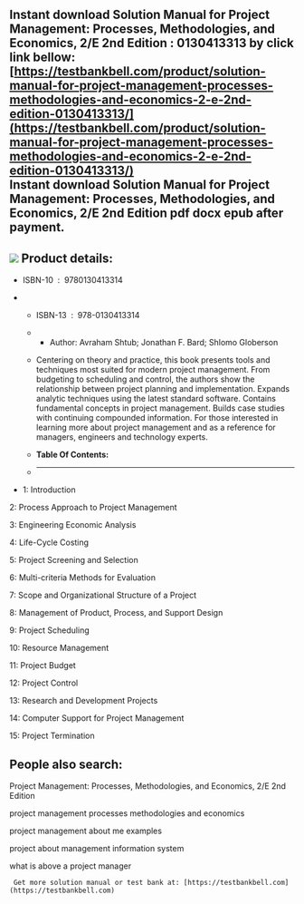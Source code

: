 Instant download **Solution Manual for Project Management: Processes, Methodologies, and Economics, 2/E 2nd Edition : 0130413313** by click link bellow:  
[https://testbankbell.com/product/solution-manual-for-project-management-processes-methodologies-and-economics-2-e-2nd-edition-0130413313/](https://testbankbell.com/product/solution-manual-for-project-management-processes-methodologies-and-economics-2-e-2nd-edition-0130413313/)  
**Instant download Solution Manual for Project Management: Processes, Methodologies, and Economics, 2/E 2nd Edition pdf docx epub after payment.**
--------------------------------------------------------------------------------------------------------------------------------------------------


![](https://testbankbell.com/wp-content/uploads/2023/05/0130413313-500x500-1-300x300.jpg)
**Product details:**
--------------------


* ISBN-10 ‏ : ‎ 9780130413314
* * ISBN-13 ‏ : ‎ 978-0130413314
  * * Author: Avraham Shtub; Jonathan F. Bard; Shlomo Globerson
   
  * Centering on theory and practice, this book presents tools and techniques most suited for modern project management. From budgeting to scheduling and control, the authors show the relationship between project planning and implementation. Expands analytic techniques using the latest standard software. Contains fundamental concepts in project management. Builds case studies with continuing compounded information. For those interested in learning more about project management and as a reference for managers, engineers and technology experts.
  * **Table Of Contents:**
  * ----------------------
 
* 1: Introduction

2: Process Approach to Project Management


3: Engineering Economic Analysis


4: Life-Cycle Costing


5: Project Screening and Selection


6: Multi-criteria Methods for Evaluation


7: Scope and Organizational Structure of a Project


8: Management of Product, Process, and Support Design


9: Project Scheduling


10: Resource Management


11: Project Budget


12: Project Control


13: Research and Development Projects


14: Computer Support for Project Management


15: Project Termination


**People also search:**
-----------------------


Project Management: Processes, Methodologies, and Economics, 2/E 2nd Edition

project management processes methodologies and economics

project management about me examples

project about management information system

what is above a project manager




     Get more solution manual or test bank at: [https://testbankbell.com](https://testbankbell.com)
